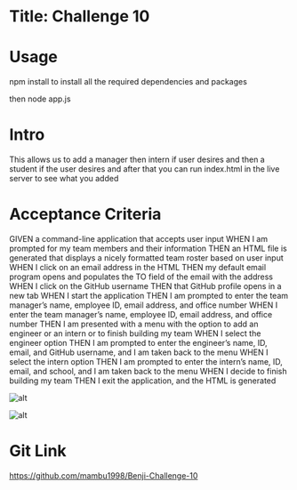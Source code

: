 # Title: Challenge 10

# Usage

npm install to install all the required dependencies and packages

then node app.js

# Intro

This allows us to add a manager then intern if user desires and then a student if the user desires and after that you can run index.html in the live server to see what you added

# Acceptance Criteria

GIVEN a command-line application that accepts user input
WHEN I am prompted for my team members and their information
THEN an HTML file is generated that displays a nicely formatted team roster based on user input
WHEN I click on an email address in the HTML
THEN my default email program opens and populates the TO field of the email with the address
WHEN I click on the GitHub username
THEN that GitHub profile opens in a new tab
WHEN I start the application
THEN I am prompted to enter the team manager’s name, employee ID, email address, and office number
WHEN I enter the team manager’s name, employee ID, email address, and office number
THEN I am presented with a menu with the option to add an engineer or an intern or to finish building my team
WHEN I select the engineer option
THEN I am prompted to enter the engineer’s name, ID, email, and GitHub username, and I am taken back to the menu
WHEN I select the intern option
THEN I am prompted to enter the intern’s name, ID, email, and school, and I am taken back to the menu
WHEN I decide to finish building my team
THEN I exit the application, and the HTML is generated

![alt](build/images/demo.gif)

![alt](build/images/Teamscreenshoot.png)

# Git Link

https://github.com/mambu1998/Benji-Challenge-10
